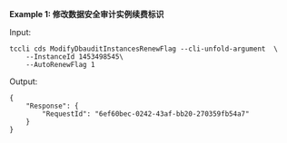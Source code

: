 **Example 1: 修改数据安全审计实例续费标识**



Input: 

```
tccli cds ModifyDbauditInstancesRenewFlag --cli-unfold-argument  \
    --InstanceId 1453498545\
    --AutoRenewFlag 1
```

Output: 
```
{
    "Response": {
        "RequestId": "6ef60bec-0242-43af-bb20-270359fb54a7"
    }
}
```

